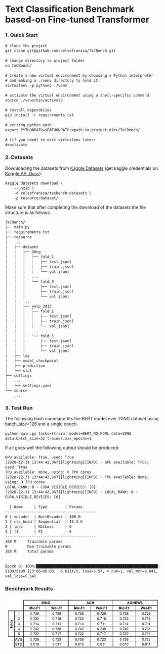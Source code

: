 # Text Classification Benchmark based-on Fine-tuned Transformer

### 1. Quick Start

```shell script
# clone the project 
git clone git@github.com:celsofranssa/TeCBench.git

# change directory to project folder
cd TeCBench/

# Create a new virtual environment by choosing a Python interpreter 
# and making a ./venv directory to hold it:
virtualenv -p python3 ./venv

# activate the virtual environment using a shell-specific command:
source ./venv/bin/activate

# install dependecies
pip install -r requirements.txt

# setting python path
export PYTHONPATH=$PATHONPATH:<path-to-project-dir>/TeCBench/

# (if you need) to exit virtualenv later:
deactivate
```

### 2. Datasets
Downloading the datasets from [Kaggle Datasets](https://www.kaggle.com/celsofranssa/tecbench-datasets) 
(get kaggle credentials on [Kaggle API Docs](https://github.com/Kaggle/kaggle-api#api-credentials)):

```shell script
kaggle datasets download \
    --unzip \
    -d celsofranssa/tecbench-datasets \
    -p resource/dataset/
```

Make sure that after completing the download of the datasets the file structure is as follows:

```shell script
TeCBench/
├── main.py
├── requirements.txt
├── resource
│   ...
│   ├── dataset
│   │   ├── 20ng
│   │   │   ├── fold_1
│   │   │   │   ├── test.jsonl
│   │   │   │   ├── train.jsonl
│   │   │   │   └── val.jsonl
│   │   │   ...
│   │   │   └── fold_9
│   │   │       ├── test.jsonl
│   │   │       ├── train.jsonl
│   │   │       └── val.jsonl
|   |   ...
│   │   ├── yelp_2015
│   │   │   ├── fold_1
│   │   │   │   ├── test.jsonl
│   │   │   │   ├── train.jsonl
│   │   │   │   └── val.jsonl
|   |   |   ...
│   │   │   └── fold_5
│   │   │       ├── test.jsonl
│   │   │       ├── train.jsonl
│   │   │       └── val.jsonl
│   ├── log
│   ├── model_checkpoint
│   ├── prediction
│   └── stat
├── settings
│   ...
│   └── settings.yaml
└── source
    ...
```



### 3. Test Run
The following bash command fits the BERT model over 20NG dataset using batch_size=128 and a single epoch.
```
python main.py tasks=[train] model=BERT_NO_POOL data=20NG data.batch_size=32 trainer.max_epochs=1
```
If all goes well the following output should be produced:
```
GPU available: True, used: True
[2020-12-31 13:44:42,967][lightning][INFO] - GPU available: True, used: True
TPU available: None, using: 0 TPU cores
[2020-12-31 13:44:42,967][lightning][INFO] - TPU available: None, using: 0 TPU cores
LOCAL_RANK: 0 - CUDA_VISIBLE_DEVICES: [0]
[2020-12-31 13:44:42,967][lightning][INFO] - LOCAL_RANK: 0 - CUDA_VISIBLE_DEVICES: [0]

  | Name     | Type        | Params
-----------------------------------------
0 | encoder  | BertEncoder | 108 M 
1 | cls_head | Sequential  | 15.4 K
2 | loss     | NLLLoss     | 0     
3 | f1       | F1          | 0     
-----------------------------------------
108 M     Trainable params
0         Non-trainable params
108 M     Total params


Epoch 0: 100%|███████████████████████████████████████████████████████| 5199/5199 [13:06<00:00,  6.61it/s, loss=5.57, v_num=1, val_mrr=0.041, val_loss=5.54]

```

### Benchmark Results

![bench-results](resource/assets/bench_results.png)
